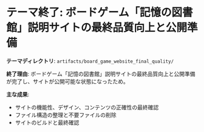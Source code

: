 # テーマ終了: ボードゲーム「記憶の図書館」説明サイトの最終品質向上と公開準備

**テーマディレクトリ**: `artifacts/board_game_website_final_quality/`

**終了理由**:
ボードゲーム「記憶の図書館」説明サイトの最終品質向上と公開準備が完了し、サイトが公開可能な状態になったため。

**主な成果**:
- サイトの機能性、デザイン、コンテンツの正確性の最終確認
- ファイル構造の整理と不要ファイルの削除
- サイトのビルドと最終確認

